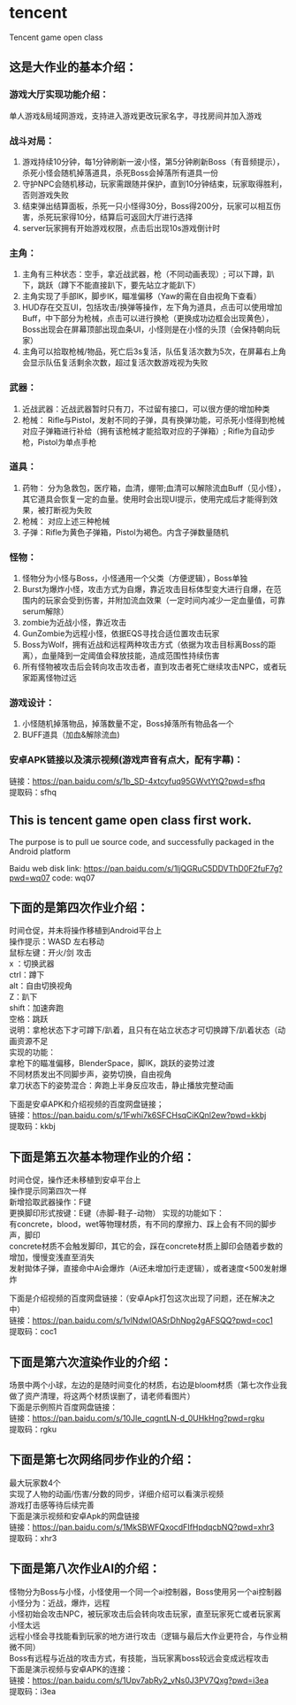 # tencent
Tencent game open class

## 这是大作业的基本介绍：   
### 游戏大厅实现功能介绍：  
单人游戏&局域网游戏，支持进入游戏更改玩家名字，寻找房间并加入游戏  

### 战斗对局：  
1. 游戏持续10分钟，每1分钟刷新一波小怪，第5分钟刷新Boss（有音频提示），杀死小怪会随机掉落道具，杀死Boss会掉落所有道具一份  
2. 守护NPC会随机移动，玩家需跟随并保护，直到10分钟结束，玩家取得胜利，否则游戏失败  
3. 结束弹出结算面板，杀死一只小怪得30分，Boss得200分，玩家可以相互伤害，杀死玩家得10分，结算后可返回大厅进行选择  
4. server玩家拥有开始游戏权限，点击后出现10s游戏倒计时  

### 主角：  
1. 主角有三种状态：空手，拿近战武器，枪（不同动画表现）; 可以下蹲，趴下，跳跃（蹲下不能直接趴下，要先站立才能趴下）  
2. 主角实现了手部IK，脚步IK，瞄准偏移（Yaw的需在自由视角下查看）  
3. HUD存在交互UI，包括攻击/换弹等操作，左下角为道具，点击可以使用增加Buff，中下部分为枪械，点击可以进行换枪（更换成功边框会出现黄色），Boss出现会在屏幕顶部出现血条UI，小怪则是在小怪的头顶（会保持朝向玩家）   
4. 主角可以拾取枪械/物品，死亡后3s复活，队伍复活次数为5次，在屏幕右上角会显示队伍复活剩余次数，超过复活次数游戏视为失败  

### 武器：  
1. 近战武器：近战武器暂时只有刀，不过留有接口，可以很方便的增加种类  
2. 枪械： Rifle与Pistol，发射不同的子弹，具有换弹功能，可杀死小怪得到枪械对应子弹箱进行补给（拥有该枪械才能拾取对应的子弹箱）; Rifle为自动步枪，Pistol为单点手枪  

### 道具：  
1. 药物： 分为急救包，医疗箱，血清，绷带;血清可以解除流血Buff（见小怪），其它道具会恢复一定的血量。使用时会出现UI提示，使用完成后才能得到效果，被打断视为失败  
2. 枪械： 对应上述三种枪械  
3. 子弹：Rifle为黄色子弹箱，Pistol为褐色。内含子弹数量随机  

### 怪物：  
1. 怪物分为小怪与Boss，小怪通用一个父类（方便逻辑），Boss单独  
2. Burst为爆炸小怪，攻击方式为自爆，靠近攻击目标体型变大进行自爆，在范围内的玩家会受到伤害，并附加流血效果（一定时间内减少一定血量值，可靠serum解除）  
3. zombie为近战小怪，靠近攻击  
4. GunZombie为远程小怪，依据EQS寻找合适位置攻击玩家  
4. Boss为Wolf，拥有近战和远程两种攻击方式（依据为攻击目标离Boss的距离），血量降到一定阈值会释放技能，造成范围性持续伤害  
5. 所有怪物被攻击后会转向攻击攻击者，直到攻击者死亡继续攻击NPC，或者玩家距离怪物过远  

### 游戏设计：  
1. 小怪随机掉落物品，掉落数量不定，Boss掉落所有物品各一个  
2. BUFF道具（加血&解除流血)  

### 安卓APK链接以及演示视频(游戏声音有点大，配有字幕)：  
链接：https://pan.baidu.com/s/1b_SD-4xtcyfuq95GWvtYtQ?pwd=sfhq   
提取码：sfhq     



## This is tencent game open class first work.
The purpose is to pull ue source code, and successfully packaged in the Android platform

Baidu web disk link: 
    https://pan.baidu.com/s/1ljQGRuC5DDVThD0F2fuF7g?pwd=wq07 
code:
    wq07 

## 下面的是第四次作业介绍：  
时间仓促，并未将操作移植到Android平台上  
操作提示：WASD 左右移动  
        鼠标左键：开火/剑 攻击  
        x ：切换武器  
        ctrl：蹲下  
        alt：自由切换视角  
        Z：趴下  
        shift：加速奔跑  
        空格：跳跃  
说明：拿枪状态下才可蹲下/趴着，且只有在站立状态才可切换蹲下/趴着状态（动画资源不足  
实现的功能：  
    拿枪下的瞄准偏移，BlenderSpace，脚IK，跳跃的姿势过渡  
    不同材质发出不同脚步声，姿势切换，自由视角  
    拿刀状态下的姿势混合：奔跑上半身反应攻击，静止播放完整动画  

下面是安卓APK和介绍视频的百度网盘链接；  
链接：https://pan.baidu.com/s/1Fwhi7k6SFCHsqCiKQnl2ew?pwd=kkbj   
提取码：kkbj   

##  下面是第五次基本物理作业的介绍：  
时间仓促，操作还未移植到安卓平台上  
操作提示同第四次一样  
新增拾取武器操作：F键  
更换脚印形式按键：E键（赤脚-鞋子-动物）
实现的功能如下：  
有concrete，blood，wet等物理材质，有不同的摩擦力、踩上会有不同的脚步声，脚印  
concrete材质不会触发脚印，其它的会，踩在concrete材质上脚印会随着步数的增加，慢慢变浅直至消失  
发射拋体子弹，直接命中Ai会爆炸（Ai还未增加行走逻辑），或者速度<500发射爆炸  

下面是介绍视频的百度网盘链接：（安卓Apk打包这次出现了问题，还在解决之中）   
链接：https://pan.baidu.com/s/1vINdwIOASrDhNpg2gAFSQQ?pwd=coc1   
提取码：coc1  

## 下面是第六次渲染作业的介绍：  
场景中两个小球，左边的是随时间变化的材质，右边是bloom材质（第七次作业我做了资产清理，将这两个材质误删了，请老师看图片）      
下面是示例照片百度网盘链接：    
链接：https://pan.baidu.com/s/10JIe_cqgntLN-d_0UHkHng?pwd=rgku   
提取码：rgku   

## 下面是第七次网络同步作业的介绍：  
最大玩家数4个  
实现了人物的动画/伤害/分数的同步，详细介绍可以看演示视频  
游戏打击感等待后续完善  
下面是演示视频和安卓Apk的网盘链接  
链接：https://pan.baidu.com/s/1MkSBWFQxocdFIfHpdqcbNQ?pwd=xhr3   
提取码：xhr3   

## 下面是第八次作业AI的介绍：  
怪物分为Boss与小怪，小怪使用一个同一个ai控制器，Boss使用另一个ai控制器 
小怪分为：近战，爆炸，远程  
小怪初始会攻击NPC，被玩家攻击后会转向攻击玩家，直至玩家死亡或者玩家离小怪太远   
远程小怪会寻找能看到玩家的地方进行攻击（逻辑与最后大作业更符合，与作业稍微不同）     
Boss有远程与近战的攻击方式，有技能，当玩家离boss较远会变成远程攻击    
下面是演示视频与安卓APK的连接：  
链接：https://pan.baidu.com/s/1Upv7abRy2_vNs0J3PV7Qxg?pwd=i3ea   
提取码：i3ea   
  